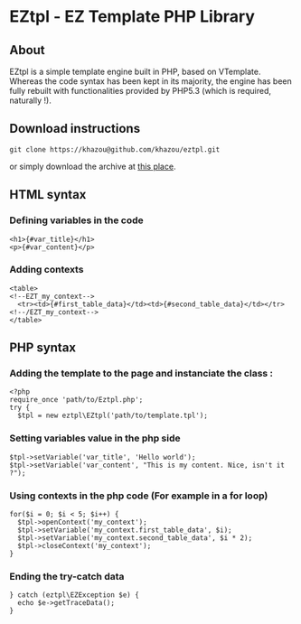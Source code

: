 # EZtpl - EZ Template PHP Library

## About

EZtpl is a simple template engine built in PHP, based on VTemplate. Whereas the code syntax has been kept in its majority, the engine has been fully rebuilt with functionalities provided by PHP5.3 (which is required, naturally !).

## Download instructions

    git clone https://khazou@github.com/khazou/eztpl.git

or simply download the archive at [this place](http://github.com/downloads/khazou/eztpl/khazou-eztpl-0.1.tar.gz "Milestone 0.1 on github").

## HTML syntax

### Defining variables in the code

    <h1>{#var_title}</h1>
    <p>{#var_content}</p>

### Adding contexts

    <table>
    <!--EZT_my_context-->
      <tr><td>{#first_table_data}</td><td>{#second_table_data}</td></tr>
    <!--/EZT_my_context-->
    </table>

## PHP syntax

### Adding the template to the page and instanciate the class :

    <?php
    require_once 'path/to/Eztpl.php';
    try {
      $tpl = new eztpl\EZtpl('path/to/template.tpl');

### Setting variables value in the php side

    $tpl->setVariable('var_title', 'Hello world');
    $tpl->setVariable('var_content', "This is my content. Nice, isn't it ?");

### Using contexts in the php code (For example in a for loop)

    for($i = 0; $i < 5; $i++) {
      $tpl->openContext('my_context');
      $tpl->setVariable('my_context.first_table_data', $i);
      $tpl->setVariable('my_context.second_table_data', $i * 2);
      $tpl->closeContext('my_context');
    }

### Ending the try-catch data

    } catch (eztpl\EZException $e) {
      echo $e->getTraceData();
    }
